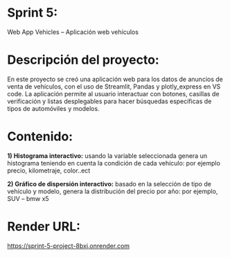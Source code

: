 # Sprint 5:
Web App Vehicles – Aplicación web vehículos 

# Descripción del proyecto:
En este proyecto se creó una aplicación web para los datos de anuncios de venta de vehículos, con el uso de Streamlit, Pandas y plotly_express en VS code. La aplicación permite al usuario interactuar con botones, casillas de verificación y listas desplegables para hacer búsquedas específicas de tipos de automóviles y modelos.

# Contenido:
**1) Histograma interactivo:** usando la variable seleccionada genera un histograma teniendo en cuenta la condición de cada vehículo: por ejemplo precio, kilometraje, color..ect

**2) Gráfico de dispersión interactivo:** basado en la selección de tipo de vehículo y modelo, genera la distribución del precio por año: por ejemplo, SUV – bmw x5

# Render URL: 
https://sprint-5-project-8bxj.onrender.com
